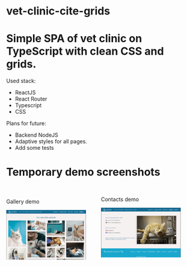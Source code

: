 # vet-clinic-cite-grids

# Simple SPA of vet clinic on TypeScript with clean CSS and grids.

Used stack: 
 - ReactJS
 - React Router
 - Typescript
 - CSS

Plans for future: 
  - Backend NodeJS
  - Adaptive styles for all pages.
  - Add some tests

# Temporary demo screenshots

<div style="display:flex; justify-content:center;">
  <figure style="display: flex; flex-direction: column; margin: 20px 0;">
    <p>Gallery demo</p>
    <img src="vet-clinic-front\public\images\gallery.png" width = 500 style="display: inline-block;"/>
  </figure>
  <figure style="display: flex; flex-direction: column;">
    <p>Contacts demo</p>
    <img src="vet-clinic-front\public\images\contacts.png" title="Contacts demo" width = 500 style="display: inline-block;"/>
  </figure>
</div>


